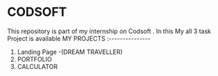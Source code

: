 # CODSOFT
This  repository  is part of my internship on Codsoft  . In this My all 3 task Project is available
MY PROJECTS :---------------


1. Landing Page -(DREAM TRAVELLER)
2. PORTFOLIO
3. CALCULATOR

